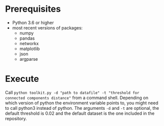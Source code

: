# Prerequisites 
- Python 3.6 or higher
- most recent versions of packages:
    - numpy
    - pandas
    - networkx
    - matplotlib
    - json
    - argparse

# Execute
Call `python toolkit.py -d "path to datafile" -t "threshold for connected components distance"` from a command shell. Depending on which version of python the environment variable points to, you might need to call python3 instead of python.
The arguments `-d` and `-t` are optional, the default threshold is 0.02 and the default dataset is the one included in the repository.